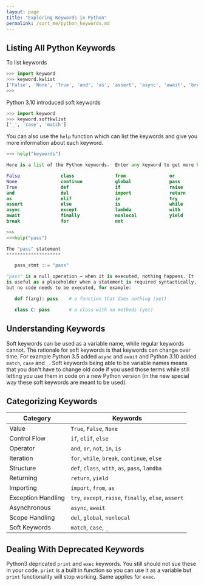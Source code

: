 ```yaml
---
layout: page
title: "Exploring Keywords in Python"
permalink: /sort_me/python_keywords.md
---
```


## Listing All Python Keywords

To list keywords

```python
>>> import keyword
>>> keyword.kwlist
['False', 'None', 'True', 'and', 'as', 'assert', 'async', 'await', 'break', 'class', 'continue', 'def', 'del', 'elif', 'else', 'except', 'finally', 'for', 'from', 'global', 'if', 'import', 'in', 'is', 'lambda', 'nonlocal', 'not', 'or', 'pass', 'raise', 'return', 'try', 'while', 'with', 'yield']
>>>
```

Python 3.10 introduced soft keywords

```python
>>> import keyword
>>> keyword.softkwlist
['_', 'case', 'match']
```

You can also use the `help` function which can list the keywords and give you more information about each keyword.

```python
>>> help("keywords")

Here is a list of the Python keywords.  Enter any keyword to get more help.

False               class               from                or
None                continue            global              pass
True                def                 if                  raise
and                 del                 import              return
as                  elif                in                  try
assert              else                is                  while
async               except              lambda              with
await               finally             nonlocal            yield
break               for                 not

>>>
>>>help("pass")

The "pass" statement
********************

   pass_stmt ::= "pass"

"pass" is a null operation — when it is executed, nothing happens. It
is useful as a placeholder when a statement is required syntactically,
but no code needs to be executed, for example:

   def f(arg): pass    # a function that does nothing (yet)

   class C: pass       # a class with no methods (yet)
```

## Understanding Keywords

Soft keywords can be used as a variable name, while regular keywords cannot. The rationale for soft keywords is that keywords can change over time. For example Python 3.5 added `async` and `await` and Python 3.10 added `match`, `case` and `_`. Soft keywords being able to be variable names means that you don't have to change old code if you used those terms while still letting you use them in code on a new Python version (in the new special way these soft keywords are meant to be used).

## Categorizing Keywords

| Category | Keywords |
| -------- | -------- |
| Value | `True`, `False`, `None` |
| Control Flow | `if`, `elif`, `else` |
| Operator | `and`, `or`, `not`, `in`, `is` |
| Iteration | `for`, `while`, `break`, `continue`, `else` |
| Structure | `def`, `class`, `with`, `as`, `pass`, `lamdba` |
| Returning | `return`, `yield` |
| Importing | `import`, `from`, `as` |
| Exception Handling | `try`, `except`, `raise`, `finally`, `else`, `assert` |
| Asynchronous | `async`, `await` |
| Scope Handling | `del`, `global`, `nonlocal` |
| Soft Keywords | `match`, `case`, `_` |

## Dealing With Deprecated Keywords

Python3 depricated `print` and `exec` keywords. You still should not sue these in your code. `print` is a built in function so you can use it as a variable but `print` functionality will stop working. Same applies for `exec`.

